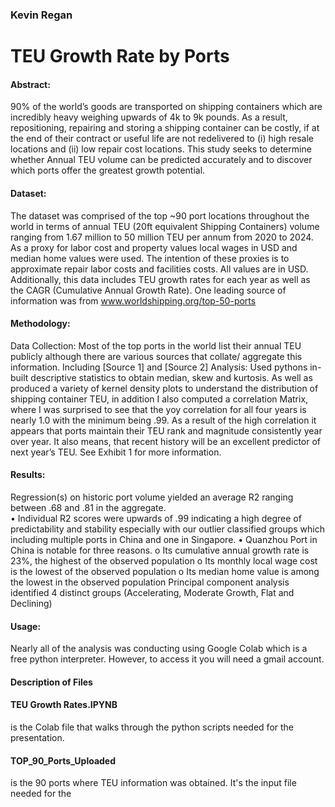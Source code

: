 ### Kevin Regan
# TEU Growth Rate by Ports


#### Abstract:
90% of the world’s goods are transported on shipping containers which are incredibly heavy weighing upwards of 4k to 9k pounds. As a result, repositioning, repairing and storing a shipping container can be costly, if at the end of their contract or useful life are not redelivered to (i) high resale locations and (ii) low repair cost locations. This study seeks to determine whether Annual TEU volume can be predicted accurately and to discover which ports offer the greatest growth potential. 

#### Dataset: 
The dataset was comprised of the top ~90 port locations throughout the world in terms of annual TEU (20ft equivalent Shipping Containers) volume ranging from 1.67 million to 50 million TEU per annum from 2020 to 2024. As a proxy for labor cost and property values local wages in USD and median home values were used. The intention of these proxies is to approximate repair labor costs and facilities costs. All values are in USD. Additionally, this data includes TEU growth rates for each year as well as the CAGR (Cumulative Annual Growth Rate). One leading source of information was from www.worldshipping.org/top-50-ports

#### Methodology:
Data Collection: Most of the top ports in the world list their annual TEU publicly although there are various sources that collate/ aggregate this information. Including [Source 1] and [Source 2]
Analysis: Used pythons in-built descriptive statistics to obtain median, skew and kurtosis. As well as produced a variety of kernel density plots to understand the distribution of shipping container TEU, in addition I also computed a correlation Matrix, where I was surprised to see that the yoy correlation for all four years is nearly 1.0 with the minimum being .99. As a result of the high correlation it appears that ports maintain their TEU rank and magnitude consistently year over year. It also means, that recent history will be an excellent predictor of next year’s TEU. See Exhibit 1 for more information.  

#### Results: 
Regression(s) on historic port volume yielded an average R2 ranging between .68 and .81 in the aggregate.  
•	Individual R2 scores were upwards of .99 indicating a high degree of predictability and stability especially with our outlier classified groups which including multiple ports in China and one in Singapore.
•	Quanzhou Port in China is notable for three reasons. 
o	Its cumulative annual growth rate is 23%, the highest of the observed population
o	Its monthly local wage cost is the lowest of the observed population
o	Its median home value is among the lowest in the observed population
Principal component analysis identified 4 distinct groups (Accelerating, Moderate Growth, Flat and Declining)

#### Usage:
Nearly all of the analysis was conducting using Google Colab which is a free python interpreter. However, to access it you will need a gmail account. 


#### Description of Files
#### TEU Growth Rates.IPYNB 
is the Colab file that walks through the python scripts needed for the presentation. 

#### TOP_90_Ports_Uploaded 
is the 90 ports where TEU information was obtained. It's the input file needed for the 
